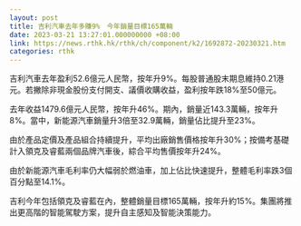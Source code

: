 ```yaml
---
layout: post
title: 吉利汽車去年多賺9%　今年銷量目標165萬輛
date: 2023-03-21 13:27:01.000000000 +08:00
link: https://news.rthk.hk/rthk/ch/component/k2/1692872-20230321.htm
categories: rthk
---
```


吉利汽車去年盈利52.6億元人民幣，按年升9%。每股普通股末期息維持0.21港元。若撇除非現金股份支付開支、議價收購收益，盈利按年跌18%至50億元。

去年收益1479.6億元人民幣，按年升46%。期內，銷量近143.3萬輛，按年升8%。當中，新能源汽車銷量升3倍至32.9萬輛，銷量佔比提升至23%。

由於產品定價及產品組合持續提升，平均出廠銷售價格按年升30%；按備考基礎計入領克及睿藍兩個品牌汽車後，綜合平均售價按年升24%。

由於新能源汽車毛利率仍大幅弱於燃油車，加上佔比快速提升，整體毛利率跌3個百分點至14.1%。

吉利今年包括領克及睿藍在內，整體銷量目標165萬輛，按年升約15%。集團將推出更高階的智能駕駛方案，提升自主感知及智能決策能力。
